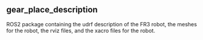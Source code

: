 ## gear_place_description
ROS2 package containing the udrf description of the FR3 robot, the meshes for the robot, the rviz files, and the xacro files for the robot.
